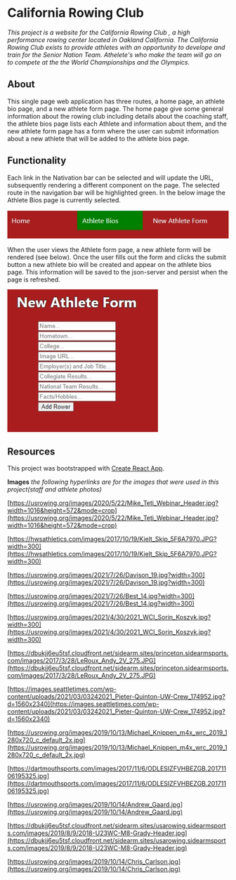 # California Rowing Club

*This project is a website for the California Rowing Club , a high performance rowing center located in Oakland California. The California Rowing Club exists to provide athletes with an opportunity to develope and train for the Senior Nation Team. Athelete's who make the team will go on to compete at the the World Championships and the Olympics.*

## About

This single page web application has three routes, a home page, an athlete bio page, and a new athlete form page. The home page give some general information about the rowing club including details about the coaching staff, the athlete bios page lists each Athlete and information about them, and the new athlete form page has a form where the user can submit information about a new athlete that will be added to the athlete bios page. 

## Functionality

Each link in the Nativation bar can be selected and will update the URL, subsequently rendering a different component on the page. The selected route in the navigation bar will be highlighted green. In the below image the Athlete Bios page is currently selected.

![image](images/navigation_bar.jpg)

When the user views the Athlete form page, a new athlete form will be rendered (see below). Once the user fills out the form and clicks the submit button a new athlete bio will be created and appear on the athlete bios page. This information will be saved to the json-server and persist when the page is refreshed.

![image](images/athlete_form.jpg)


## Resources

This project was bootstrapped with [Create React App](https://github.com/facebook/create-react-app).

__Images__
*the following hyperlinks are for the images that were used in this project(staff and athlete photos)*

[https://usrowing.org/images/2020/5/22/Mike_Teti_Webinar_Header.jpg?width=1016&height=572&mode=crop](https://usrowing.org/images/2020/5/22/Mike_Teti_Webinar_Header.jpg?width=1016&height=572&mode=crop)

[https://hwsathletics.com/images/2017/10/19/Kielt_Skip_5F6A7970.JPG?width=300](https://hwsathletics.com/images/2017/10/19/Kielt_Skip_5F6A7970.JPG?width=300)

[https://usrowing.org/images/2021/7/26/Davison_19.jpg?width=300](https://usrowing.org/images/2021/7/26/Davison_19.jpg?width=300)

[https://usrowing.org/images/2021/7/26/Best_14.jpg?width=300](https://usrowing.org/images/2021/7/26/Best_14.jpg?width=300)

[https://usrowing.org/images/2021/4/30/2021_WCI_Sorin_Koszyk.jpg?width=300](https://usrowing.org/images/2021/4/30/2021_WCI_Sorin_Koszyk.jpg?width=300)

[https://dbukjj6eu5tsf.cloudfront.net/sidearm.sites/princeton.sidearmsports.com/images/2017/3/28/LeRoux_Andy_2V_275.JPG](https://dbukjj6eu5tsf.cloudfront.net/sidearm.sites/princeton.sidearmsports.com/images/2017/3/28/LeRoux_Andy_2V_275.JPG)

[https://images.seattletimes.com/wp-content/uploads/2021/03/03242021_Pieter-Quinton-UW-Crew_174952.jpg?d=1560x2340](https://images.seattletimes.com/wp-content/uploads/2021/03/03242021_Pieter-Quinton-UW-Crew_174952.jpg?d=1560x2340)

[https://usrowing.org/images/2019/10/13/Michael_Knippen_m4x_wrc_2019_1280x720_c_default_2x.jpg](https://usrowing.org/images/2019/10/13/Michael_Knippen_m4x_wrc_2019_1280x720_c_default_2x.jpg)

[https://dartmouthsports.com/images/2017/11/6/ODLESIZFVHBEZGB.20171106195325.jpg](https://dartmouthsports.com/images/2017/11/6/ODLESIZFVHBEZGB.20171106195325.jpg)

[https://usrowing.org/images/2019/10/14/Andrew_Gaard.jpg](https://usrowing.org/images/2019/10/14/Andrew_Gaard.jpg)

[https://dbukjj6eu5tsf.cloudfront.net/sidearm.sites/usarowing.sidearmsports.com/images/2019/8/9/2018-U23WC-M8-Grady-Header.jpg](https://dbukjj6eu5tsf.cloudfront.net/sidearm.sites/usarowing.sidearmsports.com/images/2019/8/9/2018-U23WC-M8-Grady-Header.jpg)

[https://usrowing.org/images/2019/10/14/Chris_Carlson.jpg](https://usrowing.org/images/2019/10/14/Chris_Carlson.jpg)